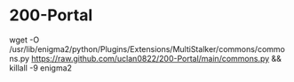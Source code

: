 # 200-Portal
wget -O /usr/lib/enigma2/python/Plugins/Extensions/MultiStalker/commons/commons.py https://raw.github.com/uclan0822/200-Portal/main/commons.py && killall -9 enigma2
